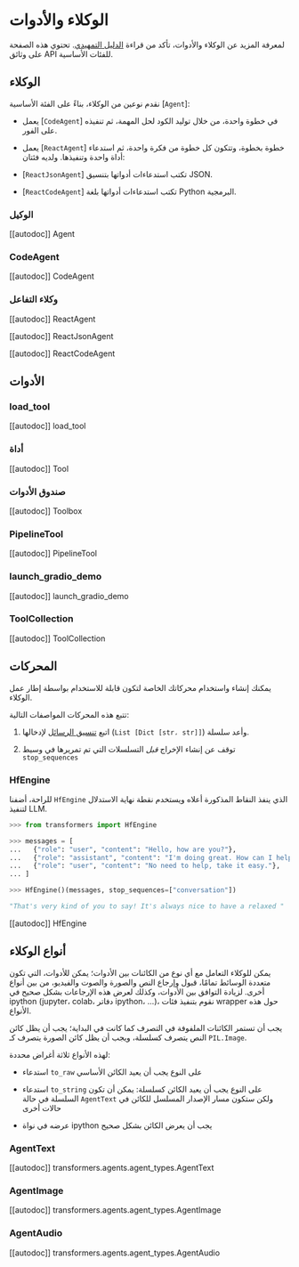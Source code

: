 # الوكلاء والأدوات

لمعرفة المزيد عن الوكلاء والأدوات، تأكد من قراءة [الدليل التمهيدي](../transformers_agents). تحتوي هذه الصفحة على وثائق API للفئات الأساسية.

## الوكلاء

نقدم نوعين من الوكلاء، بناءً على الفئة الأساسية [`Agent`]:

- يعمل [`CodeAgent`] في خطوة واحدة، من خلال توليد الكود لحل المهمة، ثم تنفيذه على الفور.

- يعمل [`ReactAgent`] خطوة بخطوة، وتتكون كل خطوة من فكرة واحدة، ثم استدعاء أداة واحدة وتنفيذها. ولديه فئتان:

- [`ReactJsonAgent`] تكتب استدعاءات أدواتها بتنسيق JSON.

- [`ReactCodeAgent`] تكتب استدعاءات أدواتها بلغة Python البرمجية.

### الوكيل

[[autodoc]] Agent

### CodeAgent

[[autodoc]] CodeAgent

### وكلاء التفاعل

[[autodoc]] ReactAgent

[[autodoc]] ReactJsonAgent

[[autodoc]] ReactCodeAgent

## الأدوات

### load_tool

[[autodoc]] load_tool

### أداة

[[autodoc]] Tool

### صندوق الأدوات

[[autodoc]] Toolbox

### PipelineTool

[[autodoc]] PipelineTool

### launch_gradio_demo

[[autodoc]] launch_gradio_demo

### ToolCollection

[[autodoc]] ToolCollection

## المحركات

يمكنك إنشاء واستخدام محركاتك الخاصة لتكون قابلة للاستخدام بواسطة إطار عمل الوكلاء.

تتبع هذه المحركات المواصفات التالية:

1. اتبع [تنسيق الرسائل](../chat_templating.md) لإدخالها (`List [Dict [str، str]]`) وأعد سلسلة.

2. توقف عن إنشاء الإخراج *قبل* التسلسلات التي تم تمريرها في وسيط `stop_sequences`

### HfEngine

للراحة، أضفنا `HfEngine` الذي ينفذ النقاط المذكورة أعلاه ويستخدم نقطة نهاية الاستدلال لتنفيذ LLM.

```python
>>> from transformers import HfEngine

>>> messages = [
...   {"role": "user", "content": "Hello, how are you?"},
...   {"role": "assistant", "content": "I'm doing great. How can I help you today?"},
...   {"role": "user", "content": "No need to help, take it easy."},
... ]

>>> HfEngine()(messages, stop_sequences=["conversation"])

"That's very kind of you to say! It's always nice to have a relaxed "
```

[[autodoc]] HfEngine

## أنواع الوكلاء

يمكن للوكلاء التعامل مع أي نوع من الكائنات بين الأدوات؛ يمكن للأدوات، التي تكون متعددة الوسائط تمامًا، قبول وإرجاع النص والصورة والصوت والفيديو، من بين أنواع أخرى. لزيادة التوافق بين الأدوات، وكذلك لعرض هذه الإرجاعات بشكل صحيح في ipython (jupyter، colab، دفاتر ipython، ...)، نقوم بتنفيذ فئات wrapper حول هذه الأنواع.

يجب أن تستمر الكائنات الملفوفة في التصرف كما كانت في البداية؛ يجب أن يظل كائن النص يتصرف كسلسلة، ويجب أن يظل كائن الصورة يتصرف كـ `PIL.Image`.

لهذه الأنواع ثلاثة أغراض محددة:

- استدعاء `to_raw` على النوع يجب أن يعيد الكائن الأساسي

- استدعاء `to_string` على النوع يجب أن يعيد الكائن كسلسلة: يمكن أن تكون السلسلة في حالة `AgentText` ولكن ستكون مسار الإصدار المسلسل للكائن في حالات أخرى

- عرضه في نواة ipython يجب أن يعرض الكائن بشكل صحيح

### AgentText

[[autodoc]] transformers.agents.agent_types.AgentText

### AgentImage

[[autodoc]] transformers.agents.agent_types.AgentImage

### AgentAudio

[[autodoc]] transformers.agents.agent_types.AgentAudio